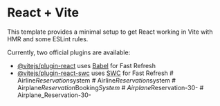 # React + Vite

This template provides a minimal setup to get React working in Vite with HMR and some ESLint rules.

Currently, two official plugins are available:

- [@vitejs/plugin-react](https://github.com/vitejs/vite-plugin-react/blob/main/packages/plugin-react/README.md) uses [Babel](https://babeljs.io/) for Fast Refresh
- [@vitejs/plugin-react-swc](https://github.com/vitejs/vite-plugin-react-swc) uses [SWC](https://swc.rs/) for Fast Refresh
#   A i r l i n e _ R e s e r v a t i o n _ s y s t e m  
 #   A i r l i n e _ R e s e r v a t i o n _ s y s t e m  
 #   A i r p l a n e _ R e s e r v a t i o n _ B o o k i n g _ S y s t e m  
 #   A i r p l a n e _ R e s e r v a t i o n - 3 0 -  
 #   A i r p l a n e _ R e s e r v a t i o n - 3 0 -  
 